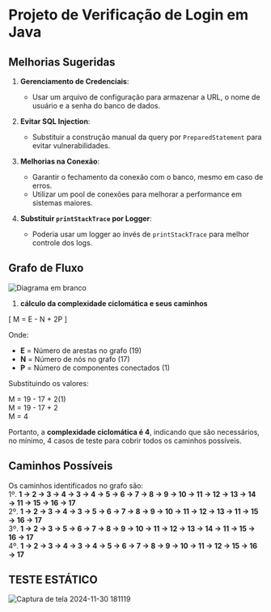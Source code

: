 # Projeto de Verificação de Login em Java

## Melhorias Sugeridas
1. **Gerenciamento de Credenciais**:
   - Usar um arquivo de configuração para armazenar a URL, o nome de usuário e a senha do banco de dados.

2. **Evitar SQL Injection**:
   - Substituir a construção manual da query por `PreparedStatement` para evitar vulnerabilidades.

3. **Melhorias na Conexão**:
   - Garantir o fechamento da conexão com o banco, mesmo em caso de erros.
   - Utilizar um pool de conexões para melhorar a performance em sistemas maiores.

4. **Substituir `printStackTrace` por Logger**:
   - Poderia usar um logger ao invés de `printStackTrace` para melhor controle dos logs.

## Grafo de Fluxo
![Diagrama em branco](https://github.com/user-attachments/assets/b4373aa1-788c-4d66-81a4-85375c3a709f)

1. **cálculo da complexidade ciclomática e seus caminhos**

\[
M = E - N + 2P
\]

Onde:  
- **E** = Número de arestas no grafo (19)  
- **N** = Número de nós no grafo (17)  
- **P** = Número de componentes conectados (1)  

Substituindo os valores:


M = 19 - 17 + 2(1)  
M = 19 - 17 + 2  
M = 4


Portanto, a **complexidade ciclomática é 4**, indicando que são necessários, no mínimo, 4 casos de teste para cobrir todos os caminhos possíveis.

## Caminhos Possíveis

Os caminhos identificados no grafo são:  
1º. **1 → 2 → 3 → 4 → 3 → 4 → 5 → 6 → 7 → 8 → 9 → 10 → 11 → 12 → 13 → 14 → 11 → 15 → 16 → 17**  
2º. **1 → 2 → 3 → 4 → 3 → 5 → 6 → 7 → 8 → 9 → 10 → 11 → 12 → 13 → 11 → 15 → 16 → 17**  
3º. **1 → 2 → 3 → 5 → 6 → 7 → 8 → 9 → 10 → 11 → 12 → 13 → 14 → 11 → 15 → 16 → 17**  
4º. **1 → 2 → 3 → 4 → 3 → 4 → 5 → 6 → 7 → 8 → 9 → 10 → 11 → 12 → 15 → 16 → 17**

## TESTE ESTÁTICO

![Captura de tela 2024-11-30 181119](https://github.com/user-attachments/assets/f94f06f0-076d-43b1-8b5e-53b7628682b8)

